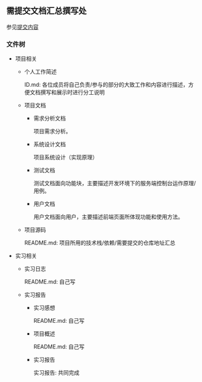 ## 需提交文档汇总撰写处



参见[提交内容](https://github.com/SPR-ML/SLR-Project/blob/master/submission.md)



### 文件树

- 项目相关

  - 个人工作简述

    ID.md: 各位成员将自己负责/参与的部分的大致工作和内容进行描述，方便文档撰写和展示时进行分工说明

  - 项目文档

    - 需求分析文档

      项目需求分析。

    - 系统设计文档

      项目系统设计（实现原理）

    - 测试文档

      测试文档面向功能块，主要描述开发环境下的服务端控制台运作原理/用例。

    - 用户文档

      用户文档面向用户，主要描述前端页面所体现功能和使用方法。

  - 项目源码

    README.md: 项目所用的技术栈/依赖/需要提交的仓库地址汇总

- 实习相关

  - 实习日志

    README.md: 自己写

  - 实习报告

    - 实习感想

      README.md: 自己写

    - 项目概述

      README.md: 自己写

    - 实习报告

      实习报告: 共同完成